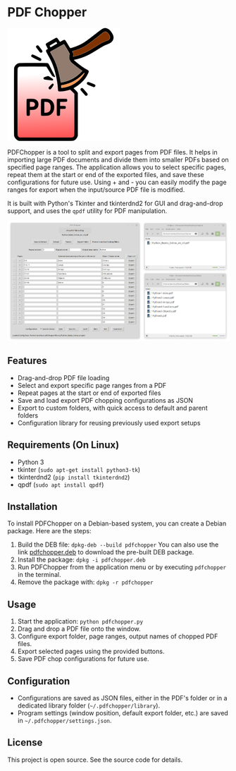 # PDF Chopper

![PDFChopper Icon](pdfchopper.png)

PDFChopper is a tool to split and export pages from PDF files. It helps in importing large PDF documents and divide them into smaller PDFs based on specified page ranges. The application allows you to select specific pages, repeat them at the start or end of the exported files, and save these configurations for future use. Using + and - you can easily modify the page ranges for export when the input/source PDF file is modified.

It is built with Python's Tkinter and tkinterdnd2 for GUI and drag-and-drop support, and uses the `qpdf` utility for PDF manipulation.

![PDFChopper Screenshot](screenshot.png)

## Features

- Drag-and-drop PDF file loading
- Select and export specific page ranges from a PDF
- Repeat pages at the start or end of exported files
- Save and load export PDF chopping configurations as JSON
- Export to custom folders, with quick access to default and parent folders
- Configuration library for reusing previously used export setups

## Requirements (On Linux)

- Python 3
- tkinter (`sudo apt-get install python3-tk`)
- tkinterdnd2 (`pip install tkinterdnd2`)
- qpdf (`sudo apt install qpdf`)

## Installation

To install PDFChopper on a Debian-based system, you can create a Debian package. Here are the steps:

1. Build the DEB file:
   `dpkg-deb --build pdfchopper`
   You can also use the link [pdfchopper.deb](pdfchopper.deb) to download the pre-built DEB package.
2. Install the package:
   `dpkg -i pdfchopper.deb`
3. Run PDFChopper from the application menu or by executing `pdfchopper` in the terminal.
4. Remove the package with:
   `dpkg -r pdfchopper`

## Usage

1. Start the application: `python pdfchopper.py`
2. Drag and drop a PDF file onto the window.
3. Configure export folder, page ranges, output names of chopped PDF files.
4. Export selected pages using the provided buttons.
5. Save PDF chop configurations for future use.

## Configuration

- Configurations are saved as JSON files, either in the PDF's folder or in a dedicated library folder (`~/.pdfchopper/library`).
- Program settings (window position, default export folder, etc.) are saved in `~/.pdfchopper/settings.json`.

## License

This project is open source. See the source code for details.
